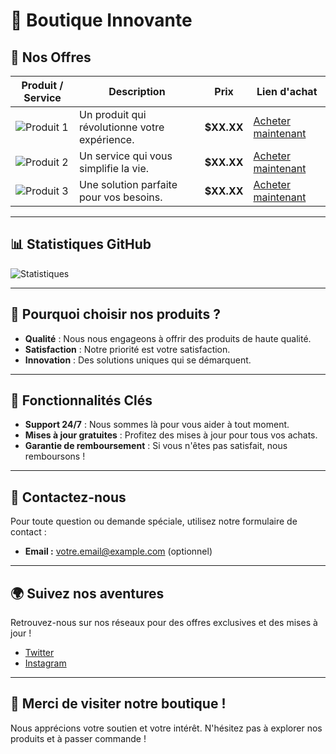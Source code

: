 # 🌟 Boutique Innovante

## 🎨 Nos Offres

| Produit / Service        | Description                                         | Prix      | Lien d'achat         |
|-------------------------|-----------------------------------------------------|-----------|-----------------------|
| ![Produit 1](https://via.placeholder.com/100) | Un produit qui révolutionne votre expérience. | **$XX.XX** | [Acheter maintenant](lien_vers_le_produit_1) |
| ![Produit 2](https://via.placeholder.com/100) | Un service qui vous simplifie la vie.         | **$XX.XX** | [Acheter maintenant](lien_vers_le_produit_2) |
| ![Produit 3](https://via.placeholder.com/100) | Une solution parfaite pour vos besoins.        | **$XX.XX** | [Acheter maintenant](lien_vers_le_produit_3) |

---

## 📊 Statistiques GitHub

![Statistiques](https://github-readme-stats.vercel.app/api?username=USERNAME&show_icons=true&theme=radical)

---

## 🚀 Pourquoi choisir nos produits ?

- **Qualité** : Nous nous engageons à offrir des produits de haute qualité.
- **Satisfaction** : Notre priorité est votre satisfaction.
- **Innovation** : Des solutions uniques qui se démarquent.

---

## 🔧 Fonctionnalités Clés

- **Support 24/7** : Nous sommes là pour vous aider à tout moment.
- **Mises à jour gratuites** : Profitez des mises à jour pour tous vos achats.
- **Garantie de remboursement** : Si vous n'êtes pas satisfait, nous remboursons !

---

## 💌 Contactez-nous

Pour toute question ou demande spéciale, utilisez notre formulaire de contact :

- **Email :** [votre.email@example.com](mailto:votre.email@example.com) (optionnel)

---

## 🌍 Suivez nos aventures

Retrouvez-nous sur nos réseaux pour des offres exclusives et des mises à jour !

- [Twitter](https://twitter.com/yourtwitter)
- [Instagram](https://instagram.com/yourinstagram)

---

## 🎉 Merci de visiter notre boutique !

Nous apprécions votre soutien et votre intérêt. N'hésitez pas à explorer nos produits et à passer commande !

